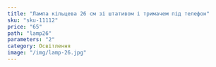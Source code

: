 ```yaml
---
title: "Лампа кільцева 26 см зі штативом і тримачем під телефон"
sku: "sku-11112"
price: "65"
path: "lamp26"
parameters: "2"
category: Освітлення
image: "/img/lamp-26.jpg"
---
```


